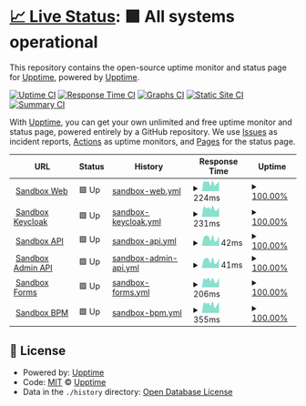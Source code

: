 # [📈 Live Status](https://app3.aot-technologies.com): <!--live status--> **🟩 All systems operational**

This repository contains the open-source uptime monitor and status page for [Upptime](https://upptime.js.org), powered by [Upptime](https://github.com/upptime/upptime).

[![Uptime CI](https://github.com/AOT-Technologies/forms-flow-ai/workflows/Uptime%20CI/badge.svg)](https://github.com/AOT-Technologies/forms-flow-ai/actions?query=workflow%3A%22Uptime+CI%22)
[![Response Time CI](https://github.com/AOT-Technologies/forms-flow-ai/workflows/Response%20Time%20CI/badge.svg)](https://github.com/AOT-Technologies/forms-flow-ai/actions?query=workflow%3A%22Response+Time+CI%22)
[![Graphs CI](https://github.com/AOT-Technologies/forms-flow-ai/workflows/Graphs%20CI/badge.svg)](https://github.com/AOT-Technologies/forms-flow-ai/actions?query=workflow%3A%22Graphs+CI%22)
[![Static Site CI](https://github.com/AOT-Technologies/forms-flow-ai/workflows/Static%20Site%20CI/badge.svg)](https://github.com/AOT-Technologies/forms-flow-ai/actions?query=workflow%3A%22Static+Site+CI%22)
[![Summary CI](https://github.com/AOT-Technologies/forms-flow-ai/workflows/Summary%20CI/badge.svg)](https://github.com/AOT-Technologies/forms-flow-ai/actions?query=workflow%3A%22Summary+CI%22)

With [Upptime](https://upptime.js.org), you can get your own unlimited and free uptime monitor and status page, powered entirely by a GitHub repository. We use [Issues](https://github.com/upptime/upptime/issues) as incident reports, [Actions](https://github.com/AOT-Technologies/forms-flow-ai/actions) as uptime monitors, and [Pages](https://app3.aot-technologies.com) for the status page.

<!--start: status pages-->
<!-- This summary is generated by Upptime (https://github.com/upptime/upptime) -->
<!-- Do not edit this manually, your changes will be overwritten -->
<!-- prettier-ignore -->
| URL | Status | History | Response Time | Uptime |
| --- | ------ | ------- | ------------- | ------ |
| <img alt="" src="https://icons.duckduckgo.com/ip3/app3.aot-technologies.com.ico" height="13"> [Sandbox Web](https://app3.aot-technologies.com/tenant/formsflowai) | 🟩 Up | [sandbox-web.yml](https://github.com/AOT-Technologies/forms-flow-upptime/commits/HEAD/history/sandbox-web.yml) | <details><summary><img alt="Response time graph" src="./graphs/sandbox-web/response-time-week.png" height="20"> 224ms</summary><br><a href="https://AOT-Technologies.github.io/forms-flow-upptime/history/sandbox-web"><img alt="Response time 598" src="https://img.shields.io/endpoint?url=https%3A%2F%2Fraw.githubusercontent.com%2FAOT-Technologies%2Fforms-flow-upptime%2FHEAD%2Fapi%2Fsandbox-web%2Fresponse-time.json"></a><br><a href="https://AOT-Technologies.github.io/forms-flow-upptime/history/sandbox-web"><img alt="24-hour response time 301" src="https://img.shields.io/endpoint?url=https%3A%2F%2Fraw.githubusercontent.com%2FAOT-Technologies%2Fforms-flow-upptime%2FHEAD%2Fapi%2Fsandbox-web%2Fresponse-time-day.json"></a><br><a href="https://AOT-Technologies.github.io/forms-flow-upptime/history/sandbox-web"><img alt="7-day response time 224" src="https://img.shields.io/endpoint?url=https%3A%2F%2Fraw.githubusercontent.com%2FAOT-Technologies%2Fforms-flow-upptime%2FHEAD%2Fapi%2Fsandbox-web%2Fresponse-time-week.json"></a><br><a href="https://AOT-Technologies.github.io/forms-flow-upptime/history/sandbox-web"><img alt="30-day response time 259" src="https://img.shields.io/endpoint?url=https%3A%2F%2Fraw.githubusercontent.com%2FAOT-Technologies%2Fforms-flow-upptime%2FHEAD%2Fapi%2Fsandbox-web%2Fresponse-time-month.json"></a><br><a href="https://AOT-Technologies.github.io/forms-flow-upptime/history/sandbox-web"><img alt="1-year response time 598" src="https://img.shields.io/endpoint?url=https%3A%2F%2Fraw.githubusercontent.com%2FAOT-Technologies%2Fforms-flow-upptime%2FHEAD%2Fapi%2Fsandbox-web%2Fresponse-time-year.json"></a></details> | <details><summary><a href="https://AOT-Technologies.github.io/forms-flow-upptime/history/sandbox-web">100.00%</a></summary><a href="https://AOT-Technologies.github.io/forms-flow-upptime/history/sandbox-web"><img alt="All-time uptime 99.11%" src="https://img.shields.io/endpoint?url=https%3A%2F%2Fraw.githubusercontent.com%2FAOT-Technologies%2Fforms-flow-upptime%2FHEAD%2Fapi%2Fsandbox-web%2Fuptime.json"></a><br><a href="https://AOT-Technologies.github.io/forms-flow-upptime/history/sandbox-web"><img alt="24-hour uptime 100.00%" src="https://img.shields.io/endpoint?url=https%3A%2F%2Fraw.githubusercontent.com%2FAOT-Technologies%2Fforms-flow-upptime%2FHEAD%2Fapi%2Fsandbox-web%2Fuptime-day.json"></a><br><a href="https://AOT-Technologies.github.io/forms-flow-upptime/history/sandbox-web"><img alt="7-day uptime 100.00%" src="https://img.shields.io/endpoint?url=https%3A%2F%2Fraw.githubusercontent.com%2FAOT-Technologies%2Fforms-flow-upptime%2FHEAD%2Fapi%2Fsandbox-web%2Fuptime-week.json"></a><br><a href="https://AOT-Technologies.github.io/forms-flow-upptime/history/sandbox-web"><img alt="30-day uptime 100.00%" src="https://img.shields.io/endpoint?url=https%3A%2F%2Fraw.githubusercontent.com%2FAOT-Technologies%2Fforms-flow-upptime%2FHEAD%2Fapi%2Fsandbox-web%2Fuptime-month.json"></a><br><a href="https://AOT-Technologies.github.io/forms-flow-upptime/history/sandbox-web"><img alt="1-year uptime 99.11%" src="https://img.shields.io/endpoint?url=https%3A%2F%2Fraw.githubusercontent.com%2FAOT-Technologies%2Fforms-flow-upptime%2FHEAD%2Fapi%2Fsandbox-web%2Fuptime-year.json"></a></details>
| <img alt="" src="https://icons.duckduckgo.com/ip3/iam3.aot-technologies.com.ico" height="13"> [Sandbox Keycloak](https://iam3.aot-technologies.com/auth/realms/multitenant-app3/.well-known/openid-configuration) | 🟩 Up | [sandbox-keycloak.yml](https://github.com/AOT-Technologies/forms-flow-upptime/commits/HEAD/history/sandbox-keycloak.yml) | <details><summary><img alt="Response time graph" src="./graphs/sandbox-keycloak/response-time-week.png" height="20"> 231ms</summary><br><a href="https://AOT-Technologies.github.io/forms-flow-upptime/history/sandbox-keycloak"><img alt="Response time 412" src="https://img.shields.io/endpoint?url=https%3A%2F%2Fraw.githubusercontent.com%2FAOT-Technologies%2Fforms-flow-upptime%2FHEAD%2Fapi%2Fsandbox-keycloak%2Fresponse-time.json"></a><br><a href="https://AOT-Technologies.github.io/forms-flow-upptime/history/sandbox-keycloak"><img alt="24-hour response time 328" src="https://img.shields.io/endpoint?url=https%3A%2F%2Fraw.githubusercontent.com%2FAOT-Technologies%2Fforms-flow-upptime%2FHEAD%2Fapi%2Fsandbox-keycloak%2Fresponse-time-day.json"></a><br><a href="https://AOT-Technologies.github.io/forms-flow-upptime/history/sandbox-keycloak"><img alt="7-day response time 231" src="https://img.shields.io/endpoint?url=https%3A%2F%2Fraw.githubusercontent.com%2FAOT-Technologies%2Fforms-flow-upptime%2FHEAD%2Fapi%2Fsandbox-keycloak%2Fresponse-time-week.json"></a><br><a href="https://AOT-Technologies.github.io/forms-flow-upptime/history/sandbox-keycloak"><img alt="30-day response time 408" src="https://img.shields.io/endpoint?url=https%3A%2F%2Fraw.githubusercontent.com%2FAOT-Technologies%2Fforms-flow-upptime%2FHEAD%2Fapi%2Fsandbox-keycloak%2Fresponse-time-month.json"></a><br><a href="https://AOT-Technologies.github.io/forms-flow-upptime/history/sandbox-keycloak"><img alt="1-year response time 412" src="https://img.shields.io/endpoint?url=https%3A%2F%2Fraw.githubusercontent.com%2FAOT-Technologies%2Fforms-flow-upptime%2FHEAD%2Fapi%2Fsandbox-keycloak%2Fresponse-time-year.json"></a></details> | <details><summary><a href="https://AOT-Technologies.github.io/forms-flow-upptime/history/sandbox-keycloak">100.00%</a></summary><a href="https://AOT-Technologies.github.io/forms-flow-upptime/history/sandbox-keycloak"><img alt="All-time uptime 99.22%" src="https://img.shields.io/endpoint?url=https%3A%2F%2Fraw.githubusercontent.com%2FAOT-Technologies%2Fforms-flow-upptime%2FHEAD%2Fapi%2Fsandbox-keycloak%2Fuptime.json"></a><br><a href="https://AOT-Technologies.github.io/forms-flow-upptime/history/sandbox-keycloak"><img alt="24-hour uptime 100.00%" src="https://img.shields.io/endpoint?url=https%3A%2F%2Fraw.githubusercontent.com%2FAOT-Technologies%2Fforms-flow-upptime%2FHEAD%2Fapi%2Fsandbox-keycloak%2Fuptime-day.json"></a><br><a href="https://AOT-Technologies.github.io/forms-flow-upptime/history/sandbox-keycloak"><img alt="7-day uptime 100.00%" src="https://img.shields.io/endpoint?url=https%3A%2F%2Fraw.githubusercontent.com%2FAOT-Technologies%2Fforms-flow-upptime%2FHEAD%2Fapi%2Fsandbox-keycloak%2Fuptime-week.json"></a><br><a href="https://AOT-Technologies.github.io/forms-flow-upptime/history/sandbox-keycloak"><img alt="30-day uptime 100.00%" src="https://img.shields.io/endpoint?url=https%3A%2F%2Fraw.githubusercontent.com%2FAOT-Technologies%2Fforms-flow-upptime%2FHEAD%2Fapi%2Fsandbox-keycloak%2Fuptime-month.json"></a><br><a href="https://AOT-Technologies.github.io/forms-flow-upptime/history/sandbox-keycloak"><img alt="1-year uptime 99.22%" src="https://img.shields.io/endpoint?url=https%3A%2F%2Fraw.githubusercontent.com%2FAOT-Technologies%2Fforms-flow-upptime%2FHEAD%2Fapi%2Fsandbox-keycloak%2Fuptime-year.json"></a></details>
| <img alt="" src="https://icons.duckduckgo.com/ip3/app3.aot-technologies.com.ico" height="13"> [Sandbox API](https://app3.aot-technologies.com/api/) | 🟩 Up | [sandbox-api.yml](https://github.com/AOT-Technologies/forms-flow-upptime/commits/HEAD/history/sandbox-api.yml) | <details><summary><img alt="Response time graph" src="./graphs/sandbox-api/response-time-week.png" height="20"> 42ms</summary><br><a href="https://AOT-Technologies.github.io/forms-flow-upptime/history/sandbox-api"><img alt="Response time 407" src="https://img.shields.io/endpoint?url=https%3A%2F%2Fraw.githubusercontent.com%2FAOT-Technologies%2Fforms-flow-upptime%2FHEAD%2Fapi%2Fsandbox-api%2Fresponse-time.json"></a><br><a href="https://AOT-Technologies.github.io/forms-flow-upptime/history/sandbox-api"><img alt="24-hour response time 55" src="https://img.shields.io/endpoint?url=https%3A%2F%2Fraw.githubusercontent.com%2FAOT-Technologies%2Fforms-flow-upptime%2FHEAD%2Fapi%2Fsandbox-api%2Fresponse-time-day.json"></a><br><a href="https://AOT-Technologies.github.io/forms-flow-upptime/history/sandbox-api"><img alt="7-day response time 42" src="https://img.shields.io/endpoint?url=https%3A%2F%2Fraw.githubusercontent.com%2FAOT-Technologies%2Fforms-flow-upptime%2FHEAD%2Fapi%2Fsandbox-api%2Fresponse-time-week.json"></a><br><a href="https://AOT-Technologies.github.io/forms-flow-upptime/history/sandbox-api"><img alt="30-day response time 50" src="https://img.shields.io/endpoint?url=https%3A%2F%2Fraw.githubusercontent.com%2FAOT-Technologies%2Fforms-flow-upptime%2FHEAD%2Fapi%2Fsandbox-api%2Fresponse-time-month.json"></a><br><a href="https://AOT-Technologies.github.io/forms-flow-upptime/history/sandbox-api"><img alt="1-year response time 407" src="https://img.shields.io/endpoint?url=https%3A%2F%2Fraw.githubusercontent.com%2FAOT-Technologies%2Fforms-flow-upptime%2FHEAD%2Fapi%2Fsandbox-api%2Fresponse-time-year.json"></a></details> | <details><summary><a href="https://AOT-Technologies.github.io/forms-flow-upptime/history/sandbox-api">100.00%</a></summary><a href="https://AOT-Technologies.github.io/forms-flow-upptime/history/sandbox-api"><img alt="All-time uptime 99.83%" src="https://img.shields.io/endpoint?url=https%3A%2F%2Fraw.githubusercontent.com%2FAOT-Technologies%2Fforms-flow-upptime%2FHEAD%2Fapi%2Fsandbox-api%2Fuptime.json"></a><br><a href="https://AOT-Technologies.github.io/forms-flow-upptime/history/sandbox-api"><img alt="24-hour uptime 100.00%" src="https://img.shields.io/endpoint?url=https%3A%2F%2Fraw.githubusercontent.com%2FAOT-Technologies%2Fforms-flow-upptime%2FHEAD%2Fapi%2Fsandbox-api%2Fuptime-day.json"></a><br><a href="https://AOT-Technologies.github.io/forms-flow-upptime/history/sandbox-api"><img alt="7-day uptime 100.00%" src="https://img.shields.io/endpoint?url=https%3A%2F%2Fraw.githubusercontent.com%2FAOT-Technologies%2Fforms-flow-upptime%2FHEAD%2Fapi%2Fsandbox-api%2Fuptime-week.json"></a><br><a href="https://AOT-Technologies.github.io/forms-flow-upptime/history/sandbox-api"><img alt="30-day uptime 100.00%" src="https://img.shields.io/endpoint?url=https%3A%2F%2Fraw.githubusercontent.com%2FAOT-Technologies%2Fforms-flow-upptime%2FHEAD%2Fapi%2Fsandbox-api%2Fuptime-month.json"></a><br><a href="https://AOT-Technologies.github.io/forms-flow-upptime/history/sandbox-api"><img alt="1-year uptime 99.83%" src="https://img.shields.io/endpoint?url=https%3A%2F%2Fraw.githubusercontent.com%2FAOT-Technologies%2Fforms-flow-upptime%2FHEAD%2Fapi%2Fsandbox-api%2Fuptime-year.json"></a></details>
| <img alt="" src="https://icons.duckduckgo.com/ip3/app3.aot-technologies.com.ico" height="13"> [Sandbox Admin API](https://app3.aot-technologies.com/adminapi/api/v1/swagger.json) | 🟩 Up | [sandbox-admin-api.yml](https://github.com/AOT-Technologies/forms-flow-upptime/commits/HEAD/history/sandbox-admin-api.yml) | <details><summary><img alt="Response time graph" src="./graphs/sandbox-admin-api/response-time-week.png" height="20"> 41ms</summary><br><a href="https://AOT-Technologies.github.io/forms-flow-upptime/history/sandbox-admin-api"><img alt="Response time 159" src="https://img.shields.io/endpoint?url=https%3A%2F%2Fraw.githubusercontent.com%2FAOT-Technologies%2Fforms-flow-upptime%2FHEAD%2Fapi%2Fsandbox-admin-api%2Fresponse-time.json"></a><br><a href="https://AOT-Technologies.github.io/forms-flow-upptime/history/sandbox-admin-api"><img alt="24-hour response time 55" src="https://img.shields.io/endpoint?url=https%3A%2F%2Fraw.githubusercontent.com%2FAOT-Technologies%2Fforms-flow-upptime%2FHEAD%2Fapi%2Fsandbox-admin-api%2Fresponse-time-day.json"></a><br><a href="https://AOT-Technologies.github.io/forms-flow-upptime/history/sandbox-admin-api"><img alt="7-day response time 41" src="https://img.shields.io/endpoint?url=https%3A%2F%2Fraw.githubusercontent.com%2FAOT-Technologies%2Fforms-flow-upptime%2FHEAD%2Fapi%2Fsandbox-admin-api%2Fresponse-time-week.json"></a><br><a href="https://AOT-Technologies.github.io/forms-flow-upptime/history/sandbox-admin-api"><img alt="30-day response time 50" src="https://img.shields.io/endpoint?url=https%3A%2F%2Fraw.githubusercontent.com%2FAOT-Technologies%2Fforms-flow-upptime%2FHEAD%2Fapi%2Fsandbox-admin-api%2Fresponse-time-month.json"></a><br><a href="https://AOT-Technologies.github.io/forms-flow-upptime/history/sandbox-admin-api"><img alt="1-year response time 159" src="https://img.shields.io/endpoint?url=https%3A%2F%2Fraw.githubusercontent.com%2FAOT-Technologies%2Fforms-flow-upptime%2FHEAD%2Fapi%2Fsandbox-admin-api%2Fresponse-time-year.json"></a></details> | <details><summary><a href="https://AOT-Technologies.github.io/forms-flow-upptime/history/sandbox-admin-api">100.00%</a></summary><a href="https://AOT-Technologies.github.io/forms-flow-upptime/history/sandbox-admin-api"><img alt="All-time uptime 99.08%" src="https://img.shields.io/endpoint?url=https%3A%2F%2Fraw.githubusercontent.com%2FAOT-Technologies%2Fforms-flow-upptime%2FHEAD%2Fapi%2Fsandbox-admin-api%2Fuptime.json"></a><br><a href="https://AOT-Technologies.github.io/forms-flow-upptime/history/sandbox-admin-api"><img alt="24-hour uptime 100.00%" src="https://img.shields.io/endpoint?url=https%3A%2F%2Fraw.githubusercontent.com%2FAOT-Technologies%2Fforms-flow-upptime%2FHEAD%2Fapi%2Fsandbox-admin-api%2Fuptime-day.json"></a><br><a href="https://AOT-Technologies.github.io/forms-flow-upptime/history/sandbox-admin-api"><img alt="7-day uptime 100.00%" src="https://img.shields.io/endpoint?url=https%3A%2F%2Fraw.githubusercontent.com%2FAOT-Technologies%2Fforms-flow-upptime%2FHEAD%2Fapi%2Fsandbox-admin-api%2Fuptime-week.json"></a><br><a href="https://AOT-Technologies.github.io/forms-flow-upptime/history/sandbox-admin-api"><img alt="30-day uptime 100.00%" src="https://img.shields.io/endpoint?url=https%3A%2F%2Fraw.githubusercontent.com%2FAOT-Technologies%2Fforms-flow-upptime%2FHEAD%2Fapi%2Fsandbox-admin-api%2Fuptime-month.json"></a><br><a href="https://AOT-Technologies.github.io/forms-flow-upptime/history/sandbox-admin-api"><img alt="1-year uptime 99.08%" src="https://img.shields.io/endpoint?url=https%3A%2F%2Fraw.githubusercontent.com%2FAOT-Technologies%2Fforms-flow-upptime%2FHEAD%2Fapi%2Fsandbox-admin-api%2Fuptime-year.json"></a></details>
| <img alt="" src="https://icons.duckduckgo.com/ip3/forms3.aot-technologies.com.ico" height="13"> [Sandbox Forms](https://forms3.aot-technologies.com/) | 🟩 Up | [sandbox-forms.yml](https://github.com/AOT-Technologies/forms-flow-upptime/commits/HEAD/history/sandbox-forms.yml) | <details><summary><img alt="Response time graph" src="./graphs/sandbox-forms/response-time-week.png" height="20"> 206ms</summary><br><a href="https://AOT-Technologies.github.io/forms-flow-upptime/history/sandbox-forms"><img alt="Response time 860" src="https://img.shields.io/endpoint?url=https%3A%2F%2Fraw.githubusercontent.com%2FAOT-Technologies%2Fforms-flow-upptime%2FHEAD%2Fapi%2Fsandbox-forms%2Fresponse-time.json"></a><br><a href="https://AOT-Technologies.github.io/forms-flow-upptime/history/sandbox-forms"><img alt="24-hour response time 309" src="https://img.shields.io/endpoint?url=https%3A%2F%2Fraw.githubusercontent.com%2FAOT-Technologies%2Fforms-flow-upptime%2FHEAD%2Fapi%2Fsandbox-forms%2Fresponse-time-day.json"></a><br><a href="https://AOT-Technologies.github.io/forms-flow-upptime/history/sandbox-forms"><img alt="7-day response time 206" src="https://img.shields.io/endpoint?url=https%3A%2F%2Fraw.githubusercontent.com%2FAOT-Technologies%2Fforms-flow-upptime%2FHEAD%2Fapi%2Fsandbox-forms%2Fresponse-time-week.json"></a><br><a href="https://AOT-Technologies.github.io/forms-flow-upptime/history/sandbox-forms"><img alt="30-day response time 251" src="https://img.shields.io/endpoint?url=https%3A%2F%2Fraw.githubusercontent.com%2FAOT-Technologies%2Fforms-flow-upptime%2FHEAD%2Fapi%2Fsandbox-forms%2Fresponse-time-month.json"></a><br><a href="https://AOT-Technologies.github.io/forms-flow-upptime/history/sandbox-forms"><img alt="1-year response time 860" src="https://img.shields.io/endpoint?url=https%3A%2F%2Fraw.githubusercontent.com%2FAOT-Technologies%2Fforms-flow-upptime%2FHEAD%2Fapi%2Fsandbox-forms%2Fresponse-time-year.json"></a></details> | <details><summary><a href="https://AOT-Technologies.github.io/forms-flow-upptime/history/sandbox-forms">100.00%</a></summary><a href="https://AOT-Technologies.github.io/forms-flow-upptime/history/sandbox-forms"><img alt="All-time uptime 99.75%" src="https://img.shields.io/endpoint?url=https%3A%2F%2Fraw.githubusercontent.com%2FAOT-Technologies%2Fforms-flow-upptime%2FHEAD%2Fapi%2Fsandbox-forms%2Fuptime.json"></a><br><a href="https://AOT-Technologies.github.io/forms-flow-upptime/history/sandbox-forms"><img alt="24-hour uptime 100.00%" src="https://img.shields.io/endpoint?url=https%3A%2F%2Fraw.githubusercontent.com%2FAOT-Technologies%2Fforms-flow-upptime%2FHEAD%2Fapi%2Fsandbox-forms%2Fuptime-day.json"></a><br><a href="https://AOT-Technologies.github.io/forms-flow-upptime/history/sandbox-forms"><img alt="7-day uptime 100.00%" src="https://img.shields.io/endpoint?url=https%3A%2F%2Fraw.githubusercontent.com%2FAOT-Technologies%2Fforms-flow-upptime%2FHEAD%2Fapi%2Fsandbox-forms%2Fuptime-week.json"></a><br><a href="https://AOT-Technologies.github.io/forms-flow-upptime/history/sandbox-forms"><img alt="30-day uptime 100.00%" src="https://img.shields.io/endpoint?url=https%3A%2F%2Fraw.githubusercontent.com%2FAOT-Technologies%2Fforms-flow-upptime%2FHEAD%2Fapi%2Fsandbox-forms%2Fuptime-month.json"></a><br><a href="https://AOT-Technologies.github.io/forms-flow-upptime/history/sandbox-forms"><img alt="1-year uptime 99.75%" src="https://img.shields.io/endpoint?url=https%3A%2F%2Fraw.githubusercontent.com%2FAOT-Technologies%2Fforms-flow-upptime%2FHEAD%2Fapi%2Fsandbox-forms%2Fuptime-year.json"></a></details>
| <img alt="" src="https://icons.duckduckgo.com/ip3/bpm3.aot-technologies.com.ico" height="13"> [Sandbox BPM](https://bpm3.aot-technologies.com/camunda/) | 🟩 Up | [sandbox-bpm.yml](https://github.com/AOT-Technologies/forms-flow-upptime/commits/HEAD/history/sandbox-bpm.yml) | <details><summary><img alt="Response time graph" src="./graphs/sandbox-bpm/response-time-week.png" height="20"> 355ms</summary><br><a href="https://AOT-Technologies.github.io/forms-flow-upptime/history/sandbox-bpm"><img alt="Response time 1033" src="https://img.shields.io/endpoint?url=https%3A%2F%2Fraw.githubusercontent.com%2FAOT-Technologies%2Fforms-flow-upptime%2FHEAD%2Fapi%2Fsandbox-bpm%2Fresponse-time.json"></a><br><a href="https://AOT-Technologies.github.io/forms-flow-upptime/history/sandbox-bpm"><img alt="24-hour response time 476" src="https://img.shields.io/endpoint?url=https%3A%2F%2Fraw.githubusercontent.com%2FAOT-Technologies%2Fforms-flow-upptime%2FHEAD%2Fapi%2Fsandbox-bpm%2Fresponse-time-day.json"></a><br><a href="https://AOT-Technologies.github.io/forms-flow-upptime/history/sandbox-bpm"><img alt="7-day response time 355" src="https://img.shields.io/endpoint?url=https%3A%2F%2Fraw.githubusercontent.com%2FAOT-Technologies%2Fforms-flow-upptime%2FHEAD%2Fapi%2Fsandbox-bpm%2Fresponse-time-week.json"></a><br><a href="https://AOT-Technologies.github.io/forms-flow-upptime/history/sandbox-bpm"><img alt="30-day response time 408" src="https://img.shields.io/endpoint?url=https%3A%2F%2Fraw.githubusercontent.com%2FAOT-Technologies%2Fforms-flow-upptime%2FHEAD%2Fapi%2Fsandbox-bpm%2Fresponse-time-month.json"></a><br><a href="https://AOT-Technologies.github.io/forms-flow-upptime/history/sandbox-bpm"><img alt="1-year response time 1033" src="https://img.shields.io/endpoint?url=https%3A%2F%2Fraw.githubusercontent.com%2FAOT-Technologies%2Fforms-flow-upptime%2FHEAD%2Fapi%2Fsandbox-bpm%2Fresponse-time-year.json"></a></details> | <details><summary><a href="https://AOT-Technologies.github.io/forms-flow-upptime/history/sandbox-bpm">100.00%</a></summary><a href="https://AOT-Technologies.github.io/forms-flow-upptime/history/sandbox-bpm"><img alt="All-time uptime 99.35%" src="https://img.shields.io/endpoint?url=https%3A%2F%2Fraw.githubusercontent.com%2FAOT-Technologies%2Fforms-flow-upptime%2FHEAD%2Fapi%2Fsandbox-bpm%2Fuptime.json"></a><br><a href="https://AOT-Technologies.github.io/forms-flow-upptime/history/sandbox-bpm"><img alt="24-hour uptime 100.00%" src="https://img.shields.io/endpoint?url=https%3A%2F%2Fraw.githubusercontent.com%2FAOT-Technologies%2Fforms-flow-upptime%2FHEAD%2Fapi%2Fsandbox-bpm%2Fuptime-day.json"></a><br><a href="https://AOT-Technologies.github.io/forms-flow-upptime/history/sandbox-bpm"><img alt="7-day uptime 100.00%" src="https://img.shields.io/endpoint?url=https%3A%2F%2Fraw.githubusercontent.com%2FAOT-Technologies%2Fforms-flow-upptime%2FHEAD%2Fapi%2Fsandbox-bpm%2Fuptime-week.json"></a><br><a href="https://AOT-Technologies.github.io/forms-flow-upptime/history/sandbox-bpm"><img alt="30-day uptime 100.00%" src="https://img.shields.io/endpoint?url=https%3A%2F%2Fraw.githubusercontent.com%2FAOT-Technologies%2Fforms-flow-upptime%2FHEAD%2Fapi%2Fsandbox-bpm%2Fuptime-month.json"></a><br><a href="https://AOT-Technologies.github.io/forms-flow-upptime/history/sandbox-bpm"><img alt="1-year uptime 99.35%" src="https://img.shields.io/endpoint?url=https%3A%2F%2Fraw.githubusercontent.com%2FAOT-Technologies%2Fforms-flow-upptime%2FHEAD%2Fapi%2Fsandbox-bpm%2Fuptime-year.json"></a></details>

<!--end: status pages-->

## 📄 License

- Powered by: [Upptime](https://github.com/upptime/upptime)
- Code: [MIT](./LICENSE) © [Upptime](https://upptime.js.org)
- Data in the `./history` directory: [Open Database License](https://opendatacommons.org/licenses/odbl/1-0/)
